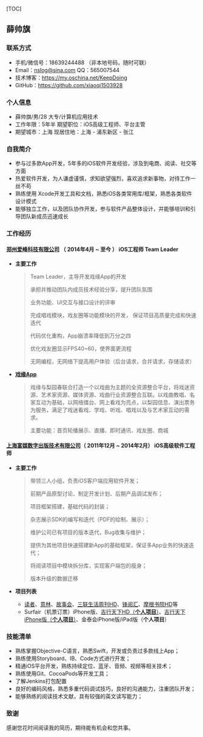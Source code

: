 [TOC]

##                                                 				                                             薛帅旗

### 联系方式

- 手机/微信号：18639244488 （非本地号码，随时可联）
- Email：nslog@sina.com                           QQ：565007544
- 技术博客：https://my.oschina.net/KeepDoing
- GitHub：https://github.com/xiaoqi1503928

### 个人信息

- 薛帅旗/男/28                                            大专/计算机应用技术 
- 工作年限：5年半                                     期望职位：iOS高级工程师、平台主管
- 期望城市：上海                                        现居住地：上海 - 浦东新区 - 张江

### 自我简介

* 参与过多款App开发，5年多的iOS软件开发经验，涉及到电商、阅读、社交等方面
* 热爱软件开发，为人谦虚谨慎，求知欲望强烈，喜欢追求新事物，对待工作一丝不苟
* 熟练使用 Xcode开发工具和文档，熟悉iOS各类常用库/框架，熟悉各类软件设计模式
* 能够独立工作，以及团队协作开发，参与软件产品整体设计，并能够培训和引导团队新成员迅速成长

### 工作经历

#### [郑州爱峰科技有限公司](http://www.fengchao.net/) （ 2014年4月 ~ 至今 ） iOS工程师   Team Leader

* **主要工作**

  >Team Leader，主导开发戏缘App的开发
  >
  >承担并推动团队内成员技术经验分享，提升团队氛围
  >
  >业务功能、UI交互与接口设计的评审
  >
  >完成唱戏模块，戏友圈等功能模块的开发， 保证项目高质量完成和快速迭代
  >
  >代码优化重构，App崩溃率降低到万分之四
  >
  >优化戏友圈显示FPS40~60，使界面更流程
  >
  >无网编程，无网络下提高用户体验（后台请求，合并请求，存储请求）
  >

* [**戏缘App**](https://itunes.apple.com/cn/app/%E6%88%8F%E7%BC%98/id1041644493?mt=8)

  >戏缘与梨园春联合打造一个以戏曲为主题的全资源整合平台，将戏迷资源、艺术家资源、媒体资源、戏曲行业资源整合互联。以戏曲教唱、名家互动为基础，以网络擂台、网上看戏为亮点，以梨园信息、演出票务为服务，满足了戏迷看戏、学戏、听戏、唱戏以及与艺术家互动的需求。
  >
  >主要功能：首页轮播展示、直播、即时通讯、戏友圈、商城

#### [上海富媒数字出版技术有限公司](www.epubchina.com)（ 2011年12月 ~ 2014年2月） iOS高级软件工程师

* **主要工作**

  >带领三人小组，负责iOS客户端应用软件开发；
  >
  >前期产品原型讨论、制定开发计划、后期产品调试发布；
  >
  >项目框架搭建，基础代码的封装；
  >
  >杂志展示SDK的编写和迭代（PDF的绘制、展示）；
  >
  >维护公司已有项目的版本迭代，Bug收集与维护；
  >
  >提供为其他项目快速搭建新App的基础框架，保证多App业务的快速迭代；
  >
  >将阅读项目中模块拆分库，实现客户端包的瘦身；
  >
  >版本升级的数据迁移



* **项目列表**
  * [读者](https://itunes.apple.com/cn/app/读者-杂志官方版-中国人的心灵读本/id462072245?mt=8)、[意林](https://itunes.apple.com/cn/app/意林-iphone版/id528532988?mt=8)、[故事会](https://itunes.apple.com/cn/app/故事会-海量故事天天畅读/id528533217?mt=8)、[三联生活周刊HD](https://itunes.apple.com/cn/app/三联生活周刊-ipad版/id548533032?mt=8)、[锋阅汇](https://itunes.apple.com/cn/app/锋阅汇-海量正版杂志无限畅读/id1167372053?mt=8)、[摩根书院HD](https://itunes.apple.com/cn/app/摩根书院-hd/id473865772?mt=8)等
  * Surfair（机票订票）iPhone版、[吉行天下HD（**个人项目**）](https://itunes.apple.com/cn/app/吉行天下俱乐部/id896957576?mt=8)、[吉行天下iPhone版（**个人项目**）](https://itunes.apple.com/cn/app/吉行天下俱乐部/id896957576?mt=8)、金泰会iPhone版/iPad版（**个人项目**）


### 技能清单

- 熟练掌握Objective-C语言，熟悉Swift，开发或负责过多款线上App；
- 熟练使用Storyboard、IB、Code方式进行开发；
- 精通iOS平台开发，熟练持续定位、蓝牙、音频、视频等相关技术；
- 熟练使用Git、CocoaPods等开发工具；
- 了解Jenkins打包配置
- 良好的编码风格，熟悉多重代码调试技巧，良好的沟通能力，注重团队开发；
- 能够熟练的阅读技术文献，具有较强的英文读写能力；

### 致谢

感谢您花时间阅读我的简历，期待能有机会和您共事。
